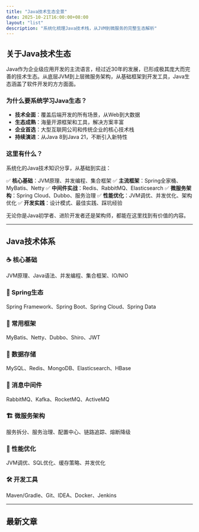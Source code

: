 ```yaml
---
title: "Java技术生态全景"
date: 2025-10-21T16:00:00+08:00
layout: "list"
description: "系统化梳理Java技术栈，从JVM到微服务的完整生态解析"
---
```


## 关于Java技术生态

Java作为企业级应用开发的主流语言，经过近30年的发展，已形成极其庞大而完善的技术生态。从底层JVM到上层微服务架构，从基础框架到开发工具，Java生态涵盖了软件开发的方方面面。

### 为什么要系统学习Java生态？

- **技术全面**：覆盖后端开发的所有场景，从Web到大数据
- **生态成熟**：海量开源框架和工具，解决方案丰富
- **企业首选**：大型互联网公司和传统企业的核心技术栈
- **持续演进**：从Java 8到Java 21，不断引入新特性

### 这里有什么？

系统化的Java技术知识分享，从基础到实战：

✅ **核心基础**：JVM原理、并发编程、集合框架
✅ **主流框架**：Spring全家桶、MyBatis、Netty
✅ **中间件实战**：Redis、RabbitMQ、Elasticsearch
✅ **微服务架构**：Spring Cloud、Dubbo、服务治理
✅ **性能优化**：JVM调优、并发优化、架构优化
✅ **开发实践**：设计模式、最佳实践、踩坑经验

无论你是Java初学者、进阶开发者还是架构师，都能在这里找到有价值的内容。

---

## Java技术体系

### ☕ 核心基础
JVM原理、Java语法、并发编程、集合框架、IO/NIO

### 🌱 Spring生态
Spring Framework、Spring Boot、Spring Cloud、Spring Data

### 🔧 常用框架
MyBatis、Netty、Dubbo、Shiro、JWT

### 💾 数据存储
MySQL、Redis、MongoDB、Elasticsearch、HBase

### 📨 消息中间件
RabbitMQ、Kafka、RocketMQ、ActiveMQ

### 🏗️ 微服务架构
服务拆分、服务治理、配置中心、链路追踪、熔断降级

### 🚀 性能优化
JVM调优、SQL优化、缓存策略、并发优化

### 🛠️ 开发工具
Maven/Gradle、Git、IDEA、Docker、Jenkins

---

## 最新文章
